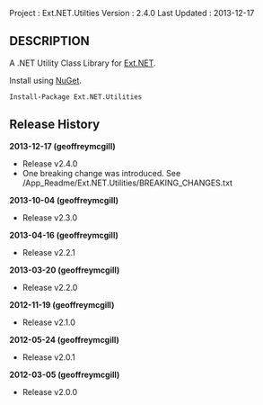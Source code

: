 ﻿Project      : Ext.NET.Utilties
Version      : 2.4.0
Last Updated : 2013-12-17

## DESCRIPTION

A .NET Utility Class Library for [Ext.NET](http://www.ext.net/).

Install using [NuGet](http://nuget.org/packages/Ext.NET.Utilities).

    Install-Package Ext.NET.Utilities

## Release History

**2013-12-17 (geoffreymcgill)**

- Release v2.4.0
- One breaking change was introduced. See /App_Readme/Ext.NET.Utilities/BREAKING_CHANGES.txt


**2013-10-04 (geoffreymcgill)**

- Release v2.3.0


**2013-04-16 (geoffreymcgill)**

- Release v2.2.1

**2013-03-20 (geoffreymcgill)**

- Release v2.2.0


**2012-11-19 (geoffreymcgill)**

- Release v2.1.0


**2012-05-24 (geoffreymcgill)**

- Release v2.0.1


**2012-03-05 (geoffreymcgill)**

- Release v2.0.0